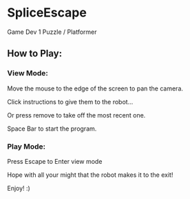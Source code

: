 # SpliceEscape
Game Dev 1 Puzzle / Platformer

## How to Play:
### View Mode:
Move the mouse to the edge of the screen to pan the camera.

Click instructions to give them to the robot...

Or press remove to take off the most recent one.

Space Bar to start the program.

### Play Mode:
Press Escape to Enter view mode

Hope with all your might that the robot makes it to the exit!


Enjoy! :)
